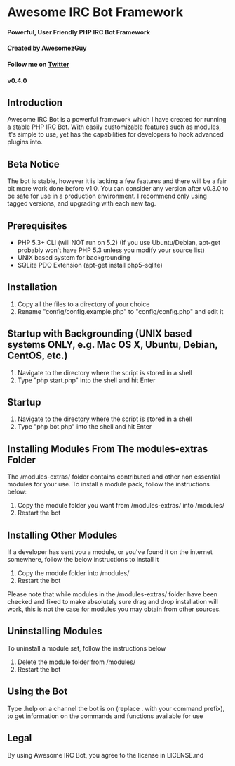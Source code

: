 # Awesome IRC Bot Framework
#### Powerful, User Friendly PHP IRC Bot Framework
#### Created by AwesomezGuy
#### Follow me on [Twitter](http://twitter.com/AwesomezGuy)
#### v0.4.0

Introduction
-------------
Awesome IRC Bot is a powerful framework which I have created for running a stable PHP IRC Bot. 
With easily customizable features such as modules, it's simple to use, yet has the capabilities for developers to hook advanced plugins into.

Beta Notice
-------------
The bot is stable, however it is lacking a few features and there will be a fair bit more work done before v1.0.
You can consider any version after v0.3.0 to be safe for use in a production environment.
I recommend only using tagged versions, and upgrading with each new tag.

Prerequisites
-------------
* PHP 5.3+ CLI (will NOT run on 5.2) (If you use Ubuntu/Debian, apt-get probably won't have PHP 5.3 unless you modify your source list)
* UNIX based system for backgrounding
* SQLite PDO Extension (apt-get install php5-sqlite)

Installation
-------------
1. Copy all the files to a directory of your choice
2. Rename "config/config.example.php" to "config/config.php" and edit it

Startup with Backgrounding (UNIX based systems ONLY, e.g. Mac OS X, Ubuntu, Debian, CentOS, etc.)
-------------
1. Navigate to the directory where the script is stored in a shell
2. Type "php start.php" into the shell and hit Enter

Startup
-------------
1. Navigate to the directory where the script is stored in a shell
2. Type "php bot.php" into the shell and hit Enter

Installing Modules From The modules-extras Folder
-------------
The /modules-extras/ folder contains contributed and other non essential modules for your use.
To install a module pack, follow the instructions below:

1. Copy the module folder you want from /modules-extras/ into /modules/
2. Restart the bot

Installing Other Modules
-------------
If a developer has sent you a module, or you've found it on the internet somewhere, follow the below instructions to install it

1. Copy the module folder into /modules/
2. Restart the bot

Please note that while modules in the /modules-extras/ folder have been checked and fixed to make absolutely sure drag and drop installation will work, this is not the case for modules you may obtain from other sources.

Uninstalling Modules
-------------
To uninstall a module set, follow the instructions below

1. Delete the module folder from /modules/
2. Restart the bot

Using the Bot
-------------
Type .help on a channel the bot is on (replace . with your command prefix), to get information on the commands and functions available for use

Legal
-------------
By using Awesome IRC Bot, you agree to the license in LICENSE.md